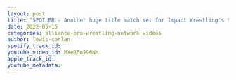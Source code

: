 ```yaml
---
layout: post
title: "SPOILER - Another huge title match set for Impact Wrestling's Slammiversary"
date: 2022-05-15
categories: alliance-pro-wrestling-network videos
author: lewis-carlan
spotify_track_id: 
youtube_video_id: MXeR6oJ96NM
apple_track_id: 
youtube_metadata: 
---
```

